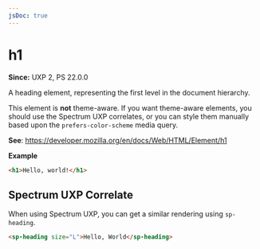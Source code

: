 ```yaml
---
jsDoc: true
---
```

# h1

**Since:** UXP 2, PS 22.0.0

A heading element, representing the first level in the document hierarchy.

<InlineAlert variant="warning" slots="text"/>

This element is **not** theme-aware. If you want theme-aware elements, you should use the Spectrum UXP correlates, or you can style them manually based upon the `prefers-color-scheme` media query.

**See**: https://developer.mozilla.org/en/docs/Web/HTML/Element/h1

**Example**

```html
<h1>Hello, world!</h1>
```
## Spectrum UXP Correlate

When using Spectrum UXP, you can get a similar rendering using `sp-heading`.

```html
<sp-heading size="L">Hello, World</sp-heading>
```